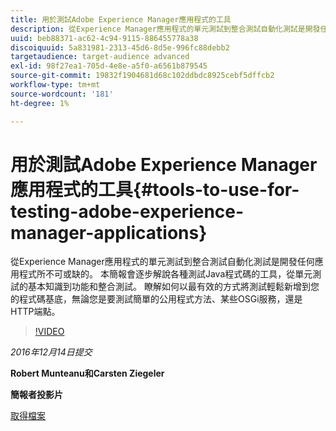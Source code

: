 ```yaml
---
title: 用於測試Adobe Experience Manager應用程式的工具
description: 從Experience Manager應用程式的單元測試到整合測試自動化測試是開發任何應用程式所不可或缺的。 本簡報會逐步解說各種測試Java程式碼的工具，從單元測試的基本知識到功能和整合測試。 瞭解如何以最有效的方式將測試輕鬆新增到您的程式碼基底，無論您是要測試簡單的公用程式方法、某些OSGi服務，還是HTTP端點。
uuid: beb88371-ac62-4c94-9115-886455778a38
discoiquuid: 5a831981-2313-45d6-8d5e-996fc88debb2
targetaudience: target-audience advanced
exl-id: 98f27ea1-705d-4e8e-a5f0-a6561b879545
source-git-commit: 19832f1904681d68c102ddbdc8925cebf5dffcb2
workflow-type: tm+mt
source-wordcount: '181'
ht-degree: 1%

---
```


# 用於測試Adobe Experience Manager應用程式的工具{#tools-to-use-for-testing-adobe-experience-manager-applications}

從Experience Manager應用程式的單元測試到整合測試自動化測試是開發任何應用程式所不可或缺的。 本簡報會逐步解說各種測試Java程式碼的工具，從單元測試的基本知識到功能和整合測試。 瞭解如何以最有效的方式將測試輕鬆新增到您的程式碼基底，無論您是要測試簡單的公用程式方法、某些OSGi服務，還是HTTP端點。

>[!VIDEO](https://video.tv.adobe.com/v/19302/?quality=9)

*2016年12月14日提交*

**Robert Munteanu和Carsten Ziegeler**

**簡報者投影片**

[取得檔案](assets/aem-gems-tools-for-testing-12-14-16.pdf)
<!--
[Get back to the Overview](https://helpx.adobe.com/experience-manager/kt/eseminars/gems/aem-index.html)
-->
